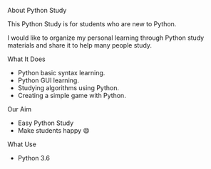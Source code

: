 About Python Study

This Python Study is for students who are new to Python.

I would like to organize my personal learning through Python study materials and share it to help many people study.

What It Does

- Python basic syntax learning.
- Python GUI learning.
- Studying algorithms using Python.
- Creating a simple game with Python.

Our Aim

- Easy Python Study
- Make students happy 😄

What Use

- Python 3.6
  


